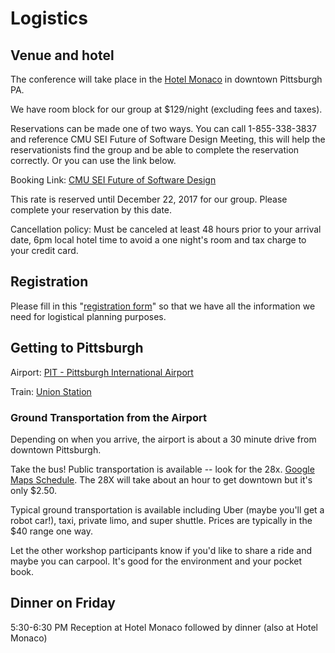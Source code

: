 # Logistics

## Venue and hotel 

The conference will take place in the [Hotel Monaco](http://www.monaco-pittsburgh.com)
in downtown Pittsburgh PA.

We have room block for our group at $129/night (excluding fees and taxes).

Reservations can be made one of two ways.  You can call 1-855-338-3837 and reference CMU SEI Future of Software Design Meeting, this will help the reservationists find the group and be able to complete the reservation correctly.   Or you can use the link below. 
 
Booking Link:
[CMU SEI Future of Software Design](https://gc.synxis.com/rez.aspx?Chain=10179&start=availresults&arrive=1/12/2018&depart=1/14/2018&adult=1&child=0&group=E2E&hotel=61775)

This rate is reserved until December 22, 2017 for our group. Please complete your reservation by this date.

Cancellation policy: Must be canceled at least 48 hours prior to your arrival date, 6pm local hotel time to avoid a one night's room and tax charge to your credit card.

## Registration
Please fill in this "[registration form](https://future-of-sw-design.eventbrite.com)" so that we have all the information we need for logistical planning purposes.  
 
## Getting to Pittsburgh

Airport: [PIT - Pittsburgh International Airport](http://www.flypittsburgh.com/)

Train: [Union Station](https://www.amtrak.com/content/amtrak/en-us/stations/pgh.html)

### Ground Transportation from the Airport 

Depending on when you arrive, the airport is about a 30 minute drive from downtown Pittsburgh.

Take the bus!  Public transportation is available -- look for the 28x.  [Google Maps Schedule](https://www.google.com/maps/dir/Pittsburgh+International+Airport+(PIT),+1000+Airport+Blvd,+Pittsburgh,+PA+15231/Kimpton+Hotel+Monaco+Pittsburgh,+Pittsburgh,+PA/@40.456361,-80.2506608,11z/data=!3m1!4b1!4m18!4m17!1m5!1m1!1s0x88345cc34ecd5b37:0xc812270d148d3f59!2m2!1d-80.2413113!2d40.4957722!1m5!1m1!1s0x8834f159ca51bb95:0x868c158cd02db8a!2m2!1d-79.9963286!2d40.4414181!2m3!6e0!7e2!8j1515792182!3e3).  The 28X will take about an hour to get downtown but it's only $2.50.

Typical ground transportation is available including Uber (maybe you'll get a robot car!), taxi, private limo, and super shuttle.  Prices are typically in the $40 range one way.

Let the other workshop participants know if you'd like to share a ride and maybe you can carpool.  It's good for the environment and your pocket book.


## Dinner on Friday

5:30-6:30 PM Reception at Hotel Monaco followed by dinner (also at Hotel Monaco)
